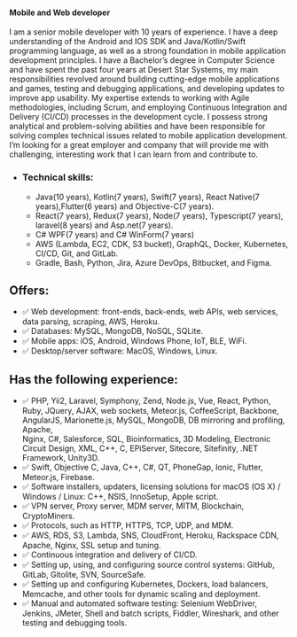 #### Mobile and Web developer

I am a senior mobile developer with 10 years of experience.
I have a deep understanding of the Android and IOS SDK and Java/Kotlin/Swift programming language, as well as a strong foundation in mobile application development principles.
I have a Bachelor’s degree in Computer Science and have spent the past four years at Desert Star Systems, my main responsibilities revolved around building cutting-edge mobile applications and games, testing and debugging applications, and developing updates to improve app usability.
My expertise extends to working with Agile methodologies, including Scrum, and employing Continuous Integration and Delivery (CI/CD) processes in the development cycle. I possess strong analytical and problem-solving abilities and have been responsible for solving complex technical issues related to mobile application development.
I’m looking for a great employer and company that will provide me with challenging, interesting work that I can learn from and contribute to.



- ### Technical skills:
  - Java(10 years), Kotlin(7 years), Swift(7 years), React Native(7 years),Flutter(6 years) and Objective-C(7 years).
  - React(7 years), Redux(7 years), Node(7 years), Typescript(7 years), laravel(8 years) and Asp.net(7 years).
  - C# WPF(7 years) and C# WinForm(7 years)
  - AWS (Lambda, EC2, CDK, S3 bucket), GraphQL, Docker, Kubernetes, CI/CD, Git, and GitLab.
  - Gradle, Bash, Python, Jira, Azure DevOps, Bitbucket, and Figma.



## Offers:
- ✅ Web development: front-ends, back-ends, web APIs, web services, data parsing, scraping, AWS, Heroku.
- ✅ Databases: MySQL, MongoDB, NoSQL, SQLite.
- ✅ Mobile apps: iOS, Android, Windows Phone, IoT, BLE, WiFi.
- ✅ Desktop/server software: MacOS, Windows, Linux.

## Has the following experience:
- ✅ PHP, Yii2, Laravel, Symphony, Zend, Node.js, Vue, React, Python, Ruby, JQuery, AJAX, web sockets, Meteor.js, CoffeeScript, Backbone, AngularJS, Marionette.js, MySQL, MongoDB, DB mirroring and profiling, Apache,   
        Nginx, C#, Salesforce, SQL, Bioinformatics, 3D Modeling, Electronic Circuit Design, XML, C++, C, EPiServer, Sitecore, Sitefinity, .NET Framework, Unity3D.
- ✅ Swift, Objective C, Java, C++, C#, QT, PhoneGap, Ionic, Flutter, Meteor.js, Firebase.
- ✅ Software installers, updaters, licensing solutions for macOS (OS X) / Windows / Linux: C++, NSIS, InnoSetup, Apple script.
- ✅ VPN server, Proxy server, MDM server, MITM, Blockchain, CryptoMiners.
- ✅ Protocols, such as HTTP, HTTPS, TCP, UDP, and MDM.
- ✅ AWS, RDS, S3, Lambda, SNS, CloudFront, Heroku, Rackspace CDN, Apache, Nginx, SSL setup and tuning.
- ✅ Continuous integration and delivery of CI/CD.
- ✅ Setting up, using, and configuring source control systems: GitHub, GitLab, Gitolite, SVN, SourceSafe.
- ✅ Setting up and configuring Kubernetes, Dockers, load balancers, Memcache, and other tools for dynamic scaling and deployment.
- ✅ Manual and automated software testing: Selenium WebDriver, Jenkins, JMeter, Shell and batch scripts, Fiddler, Wireshark, and other testing and debugging tools.
